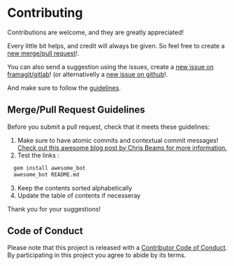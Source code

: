 # Contributing

Contributions are welcome, and they are greatly appreciated!

Every little bit helps, and credit will always be given.
So feel free to create a [new merge/pull request][merge-link]!.

You can also send a suggestion using the issues, create a [new issue on framagit/gitlab][framagit-issue-link]! (or alternativelly a [new issue on github][issue-link]!.

And make sure to follow the [guidelines](#merge-pull-request-guidelines).

## Merge/Pull Request Guidelines

Before you submit a pull request, check that it meets these guidelines:
1. Make sure to have atomic commits and contextual commit messages!
  [Check out this awesome blog post by Chris Beams for more information.][chris-beams]
2. Test the links :
```bash
  gem install awesome_bot
  awesome_bot README.md
  ```
3. Keep the contents sorted alphabetically
4. Update the table of contents if necesseray

Thank you for your suggestions!

## Code of Conduct

Please note that this project is released with a [Contributor Code of Conduct](CODE_OF_CONDUCT.md).
By participating in this project you agree to abide by its terms.

[issue-link]: https://github.com/arthurlutz/awesome-software-running-on-old-hardware/issues/new
[framagit-issue-link]: https://framagit.org/arthurlutzim/awesome-software-running-on-old-hardware/issues/new
[merge-link]: https://github.com/arthurlutz/awesome-software-running-on-old-hardware/compare
[chris-beams]: http://chris.beams.io/posts/git-commit/
